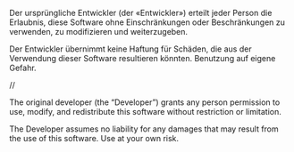Der ursprüngliche Entwickler (der «Entwickler») erteilt jeder Person die Erlaubnis, diese Software ohne Einschränkungen oder Beschränkungen zu verwenden, zu modifizieren und weiterzugeben.

Der Entwickler übernimmt keine Haftung für Schäden, die aus der Verwendung dieser Software resultieren könnten. Benutzung auf eigene Gefahr.

// 

The original developer (the “Developer”) grants any person permission to use, modify, and redistribute this software without restriction or limitation. 

The Developer assumes no liability for any damages that may result from the use of this software. Use at your own risk.
